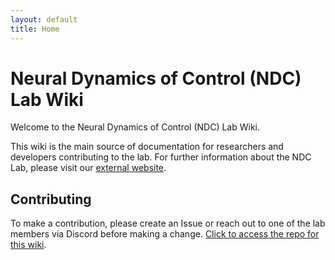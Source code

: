 ```yaml
---
layout: default
title: Home
---
```


# Neural Dynamics of Control (NDC) Lab Wiki
Welcome to the Neural Dynamics of Control (NDC) Lab Wiki.

This wiki is the main source of documentation for researchers and developers contributing to the lab. For further information about the NDC Lab, please visit our [external website](http://www.ndclab.com/).

## Contributing
To make a contribution, please create an Issue or reach out to one of the lab members via Discord before making a change.
[Click to access the repo for this wiki](https://github.com/NDCLab/ndclab.github.io/tree/main).